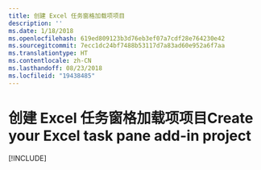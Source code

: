 ```yaml
---
title: 创建 Excel 任务窗格加载项项目
description: ''
ms.date: 1/18/2018
ms.openlocfilehash: 619ed809123b3d76eb3ef07a7cdf28e764230e42
ms.sourcegitcommit: 7ecc1dc24bf7488b53117d7a83ad60e952a6f7aa
ms.translationtype: HT
ms.contentlocale: zh-CN
ms.lasthandoff: 08/23/2018
ms.locfileid: "19438485"
---
```

# <a name="create-your-excel-task-pane-add-in-project"></a><span data-ttu-id="5e886-102">创建 Excel 任务窗格加载项项目</span><span class="sxs-lookup"><span data-stu-id="5e886-102">Create your Excel task pane add-in project</span></span>

[!INCLUDE[](../includes/excel-tutorial-setup.md)]